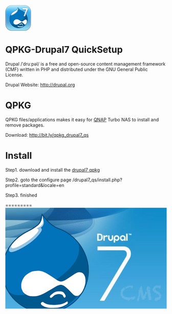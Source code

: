 ![image](https://github.com/yutin1987/QPKG-Drupal7_QuickSetup/raw/master/icon/drupal7_quicksetup_80.gif)

QPKG-Drupal7 QuickSetup
=========
Drupal /ˈdruːpəl/ is a free and open-source content management framework (CMF) written in PHP and distributed under the GNU General Public License.

Drupal Website: http://drupal.org

QPKG
=========
QPKG files/applications makes it easy for [QNAP](http://www.qnap.com/) Turbo NAS to install and remove packages.

Download: http://bit.ly/qpkg_drupal7_qs

Install
=========
Step1. download and install the [drupal7 qpkg](http://bit.ly/qpkg_drupal7_qs)

Step2. goto the configure page
       /drupal7_qs/install.php?profile=standard&locale=en

Step3. finished

=========
![image](https://github.com/yutin1987/QPKG-Drupal7_QuickSetup/raw/master/icon/drupal7_640x400.png)
